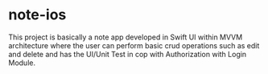 # note-ios
This project is basically a note app developed in Swift UI within MVVM architecture where the user can perform basic crud operations such as edit and delete and has the UI/Unit Test in cop with Authorization with Login Module.
